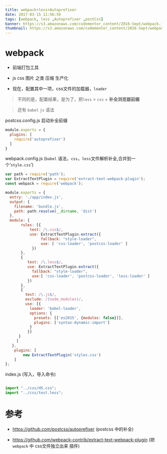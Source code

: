 ```yaml
---
title: webpack+less+Autoprefixer
date: 2017-03-15 11:56:59
tags: [webpack, less ,Autoprefixer ,postCss]
banner: https://s3.amazonaws.com/codementor_content/2016-Sept/webpack.jpg
thumbnail: https://s3.amazonaws.com/codementor_content/2016-Sept/webpack.jpg
---
```


# webpack

- 前端打包工具

- js css 图片 之类 压缩 生产化

- 现在，配置其中一项，css文件的加载器，``loader``

> 不同的是，配置结果，是为了，把``less`` > ``css`` + **补全浏览器前缀**

> 还有 ``babel`` ``js`` 语法

<!-- more -->

postcss.config.js 启动补全前缀

``` javascript
module.exports = {
  plugins: [
    require('autoprefixer')
  ]
}

```
webpack.config.js (``babel`` 语法，``css``，``less``文件解析补全,合并到一个‘``style.css``’)

``` javascript
var path = require('path');
var ExtractTextPlugin = require('extract-text-webpack-plugin');
const webpack = require('webpack');

module.exports = {
  entry: './app/index.js',
  output: {
    filename: 'bundle.js',
    path: path.resolve(__dirname, 'dist')
  },
  module: {
       rules: [{
           test: /\.css$/,
           use: ExtractTextPlugin.extract({
                fallback: "style-loader",
                use: [ 'css-loader', 'postcss-loader' ]
            })
       },
       {
          test: /\.less$/,
          use: ExtractTextPlugin.extract({
            fallback: "style-loader",
            use:[ 'css-loader', 'postcss-loader', 'less-loader' ]
          })
       },
       {
         test: /\.js$/,
         exclude: /(node_modules)/,
         use: [{
           loader: 'babel-loader',
           options: {
             presets: [['es2015', {modules: false}]],
             plugins: ['syntax-dynamic-import']
           }
          }]
      }
     ]
   },
    plugins: [
        new ExtractTextPlugin('styles.css')
    ]
};

```

  index.js (写入，导入命令)

``` javascript

import "../css/H5.css";
import "../css/test.less";

```

# 参考


- https://github.com/postcss/autoprefixer (postcss 中的补全)

- https://github.com/webpack-contrib/extract-text-webpack-plugin (把``webpack`` 中 css文件独立出来 插件)
